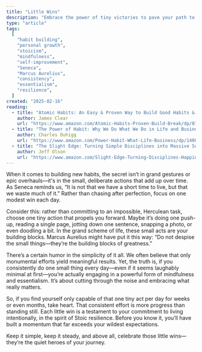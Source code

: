 ```yaml
---
title: "Little Wins"
description: "Embrace the power of tiny victories to pave your path to greatness."
type: "article"
tags:
  [
    "habit building",
    "personal growth",
    "stoicism",
    "mindfulness",
    "self-improvement",
    "Seneca",
    "Marcus Aurelius",
    "consistency",
    "essentialism",
    "resilience",
  ]
created: "2025-02-16"
reading:
  - title: "Atomic Habits: An Easy & Proven Way to Build Good Habits & Break Bad Ones"
    author: James Clear
    url: "https://www.amazon.com/Atomic-Habits-Proven-Build-Break/dp/0735211299?&linkCode=ll1&tag=evansims04-20&linkId=e79067589aa46463e2178a06242c56f5&language=en_US&ref_=as_li_ss_tl"
  - title: "The Power of Habit: Why We Do What We Do in Life and Business"
    author: Charles Duhigg
    url: "https://www.amazon.com/Power-Habit-What-Life-Business/dp/1400069289?_encoding=UTF8&dib_tag=se&dib=eyJ2IjoiMSJ9.0hHZS6RnjQpYhx8VcpQxY-Syj87Ck1BkFHuq0q9R9B6hjNnX8JbKjCCJas6SSXfRiRPkCbrZX_SQabSxz3R0qZsFIBXk_h4TqNoBZdpBfTTGgyuM3rLjkAWrNJwFqxa7rH97iJYXiVgl2S0aa4tU6q-JSnd1GTwJCQSXwoaBAqk6fSMMDtjpb7SMxNRVPKbBiOY3-nbtEIBAiKCsD7nne5DdvaZyRx8nL8EDkYWJUoM.t2RK9dB-GgZUQTMHgk0Ixlb-ZJClAle7YPJsaj06HyI&qid=1744745406&sr=8-1&linkCode=ll1&tag=evansims04-20&linkId=fd9fba4fbe31231b51acacca74795077&language=en_US&ref_=as_li_ss_tl"
  - title: "The Slight Edge: Turning Simple Disciplines into Massive Success and Happiness"
    author: Jeff Olson
    url: "https://www.amazon.com/Slight-Edge-Turning-Disciplines-Happiness/dp/1626340463?crid=260NL2EAJJ1SU&dib=eyJ2IjoiMSJ9.DA9bpMaGfzXh7KNTiy_Z0rFnNk6is6wMOmY6VQSUGP5mDSZP_2-N4OmFXZ05BTGyWcR7hjX3NnaZ1M4sq8_56MUYAuMBAyInYIhZq2kRsGY.DKVm4AIwJd756eDZOoRtGt8tfk7CP_D_HvgS7dcJbXE&dib_tag=se&keywords=The+Slight+Edge%3A+Turning+Simple+Disciplines+into+Massive+Success+and+Happiness&qid=1744745438&sprefix=the+slight+edge+turning+simple+disciplines+into+massive+success+and+happiness%2Caps%2C147&sr=8-1&linkCode=ll1&tag=evansims04-20&linkId=fc8e85a07d09cd444f1bf64165e89d43&language=en_US&ref_=as_li_ss_tl"
---
```


When it comes to building new habits, the secret isn’t in grand gestures or epic overhauls—it's in the small, deliberate actions that add up over time. As Seneca reminds us, “It is not that we have a short time to live, but that we waste much of it.” Rather than chasing after perfection, focus on one modest win each day.

Consider this: rather than committing to an impossible, Herculean task, choose one tiny action that propels you forward. Maybe it’s doing one push-up, reading a single page, jotting down one sentence, snapping a photo, or even doodling a bit. In the grand scheme of life, these small acts are your building blocks. Marcus Aurelius might have put it this way: “Do not despise the small things—they’re the building blocks of greatness.”

There’s a certain humor in the simplicity of it all. We often believe that only monumental efforts yield meaningful results. Yet, the truth is, if you consistently do one small thing every day—even if it seems laughably minimal at first—you’re actually engaging in a powerful form of mindfulness and essentialism. It’s about cutting through the noise and embracing what really matters.

So, if you find yourself only capable of that one tiny act per day for weeks or even months, take heart. That consistent effort is more progress than standing still. Each little win is a testament to your commitment to living intentionally, in the spirit of Stoic resilience. Before you know it, you’ll have built a momentum that far exceeds your wildest expectations.

Keep it simple, keep it steady, and above all, celebrate those little wins—they’re the quiet heroes of your journey.
